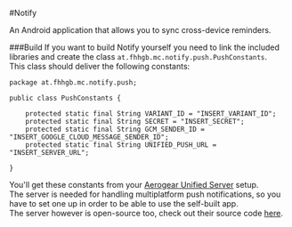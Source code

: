 #Notify

An Android application that allows you to sync cross-device reminders.


###Build
If you want to build Notify yourself you need to link the included libraries and create the class `at.fhhgb.mc.notify.push.PushConstants`.  
This class should deliver the following constants:  

```
package at.fhhgb.mc.notify.push;

public class PushConstants {
	
	protected static final String VARIANT_ID = "INSERT_VARIANT_ID";
    protected static final String SECRET = "INSERT_SECRET";
    protected static final String GCM_SENDER_ID = "INSERT_GOOGLE_CLOUD_MESSAGE_SENDER_ID";
    protected static final String UNIFIED_PUSH_URL = "INSERT_SERVER_URL";

}
```  

You'll get these constants from your [Aerogear Unified Server](http://aerogear.org/) setup.  
The server is needed for handling multiplatform push notifications, so you have to set one up in order to be able to use the self-built app.  
The server however is open-source too, check out their source code [here](https://github.com/aerogear/aerogear-unifiedpush-server).